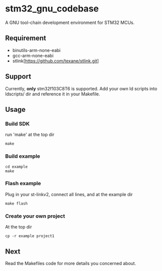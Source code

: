# stm32_gnu_codebase
A GNU tool-chain development environment for STM32 MCUs.

## Requirement
* binutils-arm-none-eabi
* gcc-arm-none-eabi
* stlink[https://github.com/texane/stlink.git]

## Support
Currently, __only__ stm32f103C8T6 is supported.
Add your own ld scripts into ldscripts/ dir and reference it in your Makefile.

## Usage
### Build SDK
run 'make' at the top dir
~~~~
make
~~~~

### Build example
~~~~
cd example
make
~~~~

### Flash example
Plug in your st-linkv2, connect all lines, and at the example dir
~~~~
make flash
~~~~

### Create your own project
At the top dir
~~~~
cp -r example project1
~~~~

## Next
Read the Makefiles code for more details you concerned about.
